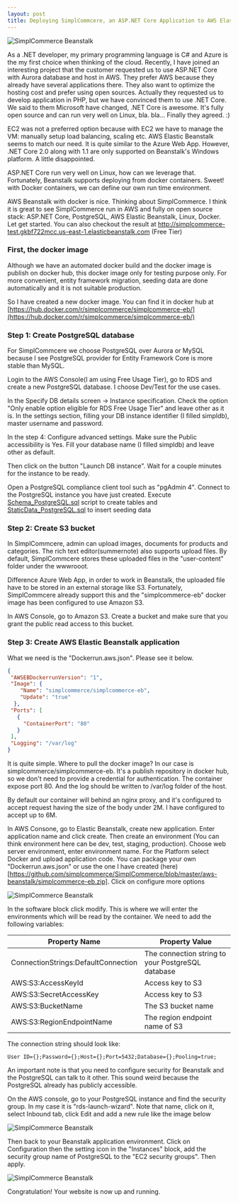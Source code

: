 ```yaml
---
layout: post
title: Deploying SimplCommcere, an ASP.NET Core Application to AWS Elastic Beanstalk with Docker and PostgreSQL
---
```


![SimplCommerce Beanstalk](/images/aspnetcorelove.png)

As a .NET developer, my primary programming language is C# and Azure is the my first choice when thinking of the cloud. Recently, I have joined an interesting project that the customer requested us to use ASP.NET Core with Aurora database and host in AWS. They prefer AWS because they already have several applications there. They also want to optimize the hosting cost and prefer using open sources. Actually they requested us to develop application in PHP, but we have convinced them to use .NET Core. We said to them Microsoft have changed, .NET Core is awesome. It's fully open source and can run very well on Linux, bla. bla... Finally they agreed. :)

EC2 was not a preferred option because with EC2 we have to manage the VM: manually setup load balancing, scaling etc. AWS Elastic Beanstalk seems to match our need. It is quite similar to the Azure Web App. However, .NET Core 2.0 along with 1.1 are only supported on Beanstalk's Windows platform. A little disappointed.

ASP.NET Core run very well on Linux, how can we leverage that. Fortunately, Beanstalk supports deploying from docker containers. Sweet! with Docker containers, we can define our own run time environment. 

AWS Beanstalk with docker is nice. Thinking about SimplCommerce. I think it is great to see SimplCommerce run in AWS and fully on open source stack: ASP.NET Core, PostgreSQL, AWS Elastic Beanstalk, Linux, Docker. Let get started. You can also checkout the result at http://simplcommerce-test.gkbf722mcc.us-east-1.elasticbeanstalk.com (Free Tier)

### First, the docker image

Although we have an automated docker build and the docker image is publish on docker hub, this docker image only for testing purpose only. For more convenient, entity framework migration, seeding data are done automatically and it is not suitable production.

So I have created a new docker image. You can find it in docker hub at [https://hub.docker.com/r/simplcommerce/simplcommerce-eb/](https://hub.docker.com/r/simplcommerce/simplcommerce-eb/)

### Step 1: Create PostgreSQL database

For SimplCommcere we choose PostgreSQL over Aurora or MySQL because I see PostgreSQL provider for Entity Framework Core is more stable than MySQL.

Login to the AWS Console(I am using Free Usage Tier), go to RDS and create a new PostgreSQL database. I choose Dev/Test for the use cases.

In the Specify DB details screen -> Instance specification. Check the option "Only enable option eligible for RDS Free Usage Tier" and leave other as it is. In the settings section, filling your DB instance identifier (I filled simpldb), master username and password.

In the step 4: Configure advanced settings. Make sure the Public accessibility is Yes. Fill your database name (I filled simpldb) and leave other as default.

Then click on the button "Launch DB instance". Wait for a couple minutes for the instance to be ready.

Open a PostgreSQL compliance client tool such as "pgAdmin 4". Connect to the PostgreSQL instance you have just created. Execute [Schema_PostgreSQL.sql](https://github.com/simplcommerce/SimplCommerce/blob/master/src/Database/Schema_PostgreSQL.sql) script to create tables and [StaticData_PostgreSQL.sql](https://github.com/simplcommerce/SimplCommerce/blob/master/src/Database/StaticData_PostgreSQL.sql) to insert seeding data


### Step 2: Create S3 bucket

In SimplCommcere, admin can upload images, documents for products and categories. The rich text editor(summernote) also supports upload files. By default, SimplCommcere stores these uploaded files in the "user-content" folder under the wwwrooot.

Difference Azure Web App, in order to work in Beanstalk, the uploaded file have to be stored in an external storage like S3. Fortunately, SimplCommcere already support this and the "simplcommerce-eb" docker image has been configured to use Amazon S3.

In AWS Console, go to Amazon S3. Create a bucket and make sure that you grant the public read access to this bucket.

### Step 3: Create AWS Elastic Beanstalk application

What we need is the "Dockerrun.aws.json". Please see it below. 
```json
{
 "AWSEBDockerrunVersion": "1",
 "Image": {
    "Name": "simplcommerce/simplcommerce-eb",
    "Update": "true"
  },
 "Ports": [
   {
     "ContainerPort": "80"
   }
 ],
 "Logging": "/var/log"
}
```
It is quite simple. Where to pull the docker image? In our case is simplcommerce/simplcommerce-eb. It's a publish repository in docker hub, so we don't need to provide a credential for authentication. The container expose port 80. And the log should be written to /var/log folder of the host.

By default our container will behind an nginx proxy, and it's configured to accept request having the size of the body under 2M. I have configured to accept up to 6M.

In AWS Consone, go to Elastic Beanstalk, create new application. Enter application name and click create. Then create an environment (You can think environment here can be dev, test, staging, production). Choose web server environment, enter environment name. For the Platform select Docker and upload application code. You can package your own "Dockerrun.aws.json" or use the one I have created (here)[https://github.com/simplcommerce/SimplCommerce/blob/master/aws-beanstalk/simplcommerce-eb.zip]. Click on configure more options

![SimplCommerce Beanstalk](/images/beanstalk1.png)

In the software block click modify. This is where we will enter the environments which will be read by the container. We need to add the following variables:

| Property Name | Property Value |
|---------------|----------------|
|ConnectionStrings:DefaultConnection | The connection string to your PostgreSQL database |
|AWS:S3:AccessKeyId| Access key to S3 |
|AWS:S3:SecretAccessKey| Access key to S3 |
|AWS:S3:BucketName| The S3 bucket name |
|AWS:S3:RegionEndpointName| The region endpoint name of S3 |

The connection string should look like: 

`User ID={};Password={};Host={};Port=5432;Database={};Pooling=true;`

An important note is that you need to configure security for Beanstalk and the PostgreSQL can talk to it other. This sound weird because the PostgreSQL already has publicly accessible.

On the AWS console, go to your PostgreSQL instance and find the security group. In my case it is "rds-launch-wizard". Note that name, click on it, select Inbound tab, click Edit and add a new rule like the image below

![SimplCommerce Beanstalk](/images/beanstalk3.png)

Then back to your Beanstalk application environment. Click on Configuration then the setting icon in the "Instances" block, add the security group name of PostgreSQL to the "EC2 security groups". Then apply.

![SimplCommerce Beanstalk](/images/beanstalk2.png)

Congratulation! Your website is now up and running.







